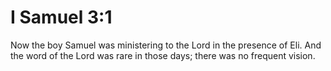 # I Samuel 3:1

Now the boy Samuel was ministering to the Lord in the presence of Eli. And the word of the Lord was rare in those days; there was no frequent vision.
